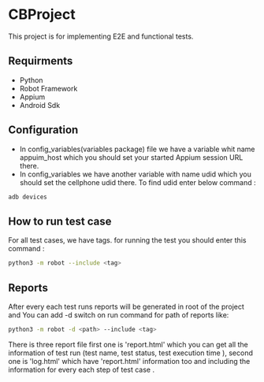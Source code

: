 # CBProject

This project is for implementing E2E and functional tests.

## Requirments
- Python
- Robot Framework
- Appium
- Android Sdk


## Configuration

- In config_variables(variables package) file we have a variable whit name appuim_host which you should set your started Appium session URL there.
- In config_variables we have another variable with name udid which you should set the cellphone udid there. To find udid enter below command :

```bash
adb devices 
```

## How to run test case 

For all test cases, we have tags. for running the test you should enter this command :
```bash
python3 -m robot --include <tag>
```
 
## Reports
After every each test runs reports will be generated in root of the project and  You can add -d switch on run command for path of reports like:
```bash
python3 -m robot -d <path> --include <tag>
```
There is three report file first one is 'report.html' which you can get all the information of test run (test name, test status, test execution time ), second one is 'log.html' which have 'report.html' information too and including the information for every each step of test case . 


